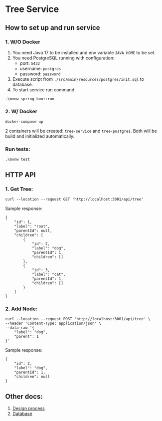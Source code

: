 # Tree Service

## How to set up and run service
### 1. W/O Docker
1. You need Java 17 to be installed and env variable `JAVA_HOME` to be set.
2. You need PostgreSQL running with configuration:
   * port: `5432`
   * username: `postgres`
   * password: `password`
3. Execute script from `./src/main/resources/postgres/init.sql` to database.
4. To start service run command:
```
.\mvnw spring-boot:run
```

### 2. W/ Docker
```
docker-compose up
```
2 containers will be created: `tree-service` and `tree-postgres`. Both will be build and initialized automatically.

### Run tests:
```
.\mvnw test
```

## HTTP API
### 1. Get Tree:
```
curl --location --request GET 'http://localhost:3001/api/tree'
```
Sample response:
```
{
    "id": 1,
    "label": "root",
    "parentId": null,
    "children": [
        {
            "id": 2,
            "label": "dog",
            "parentId": 1,
            "children": []
        },
        {
            "id": 3,
            "label": "cat",
            "parentId": 1,
            "children": []
        }
    ]
}
```

### 2. Add Node:
```
curl --location --request POST 'http://localhost:3001/api/tree' \
--header 'Content-Type: application/json' \
--data-raw '{
    "label": "dog",
    "parent": 1
}'
```
Sample response:
```
{
    "id": 2,
    "label": "dog",
    "parentId": 1,
    "children": null
}
```

## Other docs:
1. [Design process](design-process.md)
1. [Database](database.md)
